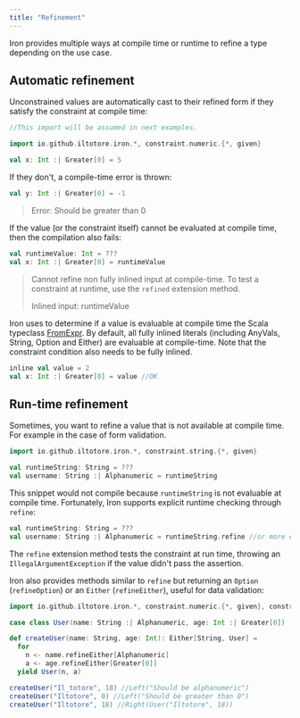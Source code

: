 ```yaml
---
title: "Refinement"
---
```


Iron provides multiple ways at compile time or runtime to refine a type depending on the use case.

## Automatic refinement

Unconstrained values are automatically cast to their refined form if they satisfy the constraint at compile time:

```scala
//This import will be assumed in next examples.

import io.github.iltotore.iron.*, constraint.numeric.{*, given}

val x: Int :| Greater[0] = 5
```

If they don't, a compile-time error is thrown:

```scala
val y: Int :| Greater[0] = -1
```

> Error: Should be greater than 0

If the value (or the constraint itself) cannot be evaluated at compile time, then the compilation also fails:

```scala
val runtimeValue: Int = ???
val x: Int :| Greater[0] = runtimeValue
```

> Cannot refine non fully inlined input at compile-time.
> To test a constraint at runtime, use the `refined` extension method.
>
> Inlined input: runtimeValue

Iron uses to determine if a value is evaluable at compile time the Scala
typeclass [FromExpr](https://scala-lang.org/api/3.2.0/scala/quoted/FromExpr.html).
By default, all fully inlined literals (including AnyVals, String, Option and Either) are evaluable at compile-time.
Note that the constraint condition also needs to be fully inlined.

```scala
inline val value = 2
val x: Int :| Greater[0] = value //OK
```

## Run-time refinement

Sometimes, you want to refine a value that is not available at compile time. For example in the case of form validation.

```scala
import io.github.iltotore.iron.*, constraint.string.{*, given}

val runtimeString: String = ???
val username: String :| Alphanumeric = runtimeString
```

This snippet would not compile because `runtimeString` is not evaluable at compile time.
Fortunately, Iron supports explicit runtime checking through `refine`:

```scala
val runtimeString: String = ???
val username: String :| Alphanumeric = runtimeString.refine //or more explicitly, refine[LowerCase].
```

The `refine` extension method tests the constraint at run time, throwing an `IllegalArgumentException` if the value
didn't pass
the assertion.

Iron also provides methods similar to `refine` but returning an `Option` (`refineOption`) or
an `Either` (`refineEither`), useful for data validation:

```scala
import io.github.iltotore.iron.*, constraint.numeric.{*, given}, constraint.string.{*, given}

case class User(name: String :| Alphanumeric, age: Int :| Greater[0])

def createUser(name: String, age: Int): Either[String, User] =
  for
    n <- name.refineEither[Alphanumeric]
    a <- age.refineEither[Greater[0]]
  yield User(n, a)

createUser("Il_totore", 18) //Left("Should be alphanumeric")
createUser("Iltotore", 0) //Left("Should be greater than 0")
createUser("Iltotore", 18) //Right(User("Iltotore", 18))
```